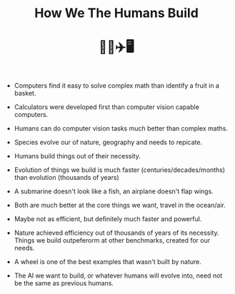 <h1 align="center">How We The Humans Build</h1>
<h1 align="center">👷‍♂️✈️🖥️</h1>

<br>

* Computers find it easy to solve complex math than identify a fruit in a basket.
* Calculators were developed first than computer vision capable computers.
* Humans can do computer vision tasks much better than complex maths.

* Species evolve our of nature, geography and needs to repicate.
* Humans build things out of their necessity.
* Evolution of things we build is much faster (centuries/decades/months) than evolution (thousands of years)

* A submarine doesn't look like a fish, an airplane doesn't flap wings.
* Both are much better at the core things we want, travel in the ocean/air.
* Maybe not as efficient, but definitely much faster and powerful.
* Nature achieved efficiency out of thousands of years of its necessity. Things we build outpeferorm at other benchmarks, created for our needs.

* A wheel is one of the best examples that wasn't built by nature.

* The AI we want to build, or whatever humans will evolve into, need not be the same as previous humans.

<br>
